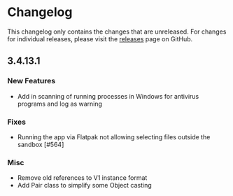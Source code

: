 # Changelog

This changelog only contains the changes that are unreleased. For changes for individual releases, please visit the
[releases](https://github.com/ATLauncher/ATLauncher/releases) page on GitHub.

## 3.4.13.1

### New Features
- Add in scanning of running processes in Windows for antivirus programs and log as warning

### Fixes
- Running the app via Flatpak not allowing selecting files outside the sandbox [#564]

### Misc
- Remove old references to V1 instance format
- Add Pair class to simplify some Object casting
